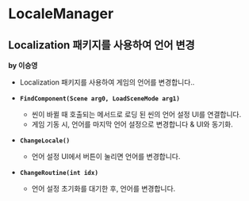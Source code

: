 # LocaleManager
## Localization 패키지를 사용하여 언어 변경
**by 이승영**

- Localization 패키지를 사용하여 게임의 언어를 변경합니다..
 
- **``FindComponent(Scene arg0, LoadSceneMode arg1)``**
  - 씬이 바뀔 때 호출되는 메서드로 로딩 된 씬의 언어 설정 UI를 연결합니다.
  - 게임 기동 시, 언어를 마지막 언어 설정으로 변경합니다 & UI와 동기화.
 
- **``ChangeLocale()``**
  - 언어 설정 UI에서 버튼이 눌리면 언어를 변경합니다.
 
- **``ChangeRoutine(int idx)``**
  - 언어 설정 초기화를 대기한 후, 언어를 변경합니다.

